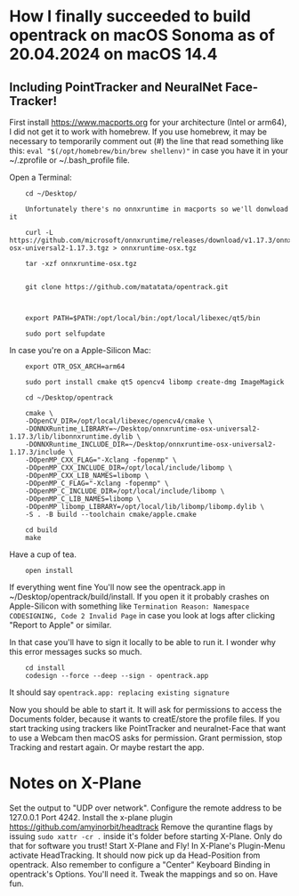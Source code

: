 # How I finally succeeded to build opentrack on macOS Sonoma as of 20.04.2024 on macOS 14.4
## Including PointTracker and NeuralNet Face-Tracker!


First install https://www.macports.org for your architecture (Intel or arm64), I did not get it to work with homebrew.
If you use homebrew, it may be necessary to temporarily comment out (#) the line that read something like this: `eval "$(/opt/homebrew/bin/brew shellenv)"` in case you have it in your ~/.zprofile or ~/.bash_profile file.

Open a Terminal:

        cd ~/Desktop/
        
        Unfortunately there's no onnxruntime in macports so we'll donwload it

        curl -L https://github.com/microsoft/onnxruntime/releases/download/v1.17.3/onnxruntime-osx-universal2-1.17.3.tgz > onnxruntime-osx.tgz
        
        tar -xzf onnxruntime-osx.tgz 


        git clone https://github.com/matatata/opentrack.git

        

        export PATH=$PATH:/opt/local/bin:/opt/local/libexec/qt5/bin
        
        sudo port selfupdate

In case you're on a Apple-Silicon Mac:

        export OTR_OSX_ARCH=arm64

        sudo port install cmake qt5 opencv4 libomp create-dmg ImageMagick
        
        cd ~/Desktop/opentrack
        
        cmake \
        -DOpenCV_DIR=/opt/local/libexec/opencv4/cmake \
        -DONNXRuntime_LIBRARY=~/Desktop/onnxruntime-osx-universal2-1.17.3/lib/libonnxruntime.dylib \
        -DONNXRuntime_INCLUDE_DIR=~/Desktop/onnxruntime-osx-universal2-1.17.3/include \
        -DOpenMP_CXX_FLAG="-Xclang -fopenmp" \
        -DOpenMP_CXX_INCLUDE_DIR=/opt/local/include/libomp \
        -DOpenMP_CXX_LIB_NAMES=libomp \
        -DOpenMP_C_FLAG="-Xclang -fopenmp" \
        -DOpenMP_C_INCLUDE_DIR=/opt/local/include/libomp \
        -DOpenMP_C_LIB_NAMES=libomp \
        -DOpenMP_libomp_LIBRARY=/opt/local/lib/libomp/libomp.dylib \
        -S . -B build --toolchain cmake/apple.cmake
        
        cd build
        make

Have a cup of tea.

        open install
        
If everything went fine You'll now see the opentrack.app in ~/Desktop/opentrack/build/install. If you open it it probably crashes on Apple-Silicon with something like `Termination Reason: Namespace CODESIGNING, Code 2 Invalid Page` in case you look at logs after clicking "Report to Apple" or similar.

In that case you'll have to sign it locally to be able to run it. I wonder why this error messages sucks so much.

        cd install
        codesign --force --deep --sign - opentrack.app
        
It should say `opentrack.app: replacing existing signature`
        
Now you should be able to start it. It will ask for permissions to access the Documents folder, because it wants to creatE/store the profile files. If you start tracking using trackers like PointTracker and neuralnet-Face that want to use a Webcam then macOS asks for permission. Grant permission, stop Tracking and restart again. Or maybe restart the app.

# Notes on X-Plane

Set the output to "UDP over network". Configure the remote address to be 127.0.0.1 Port 4242. Install the x-plane plugin https://github.com/amyinorbit/headtrack
Remove the qurantine flags by issuing `sudo xattr -cr .` inside it's folder before starting X-Plane. Only do that for software you trust! Start X-Plane and Fly! In X-Plane's Plugin-Menu activate HeadTracking. It should now pick up da Head-Position from opentrack. Also remember to configure a "Center" Keyboard Binding in opentrack's Options. You'll need it. Tweak the mappings and so on. Have fun.




  




